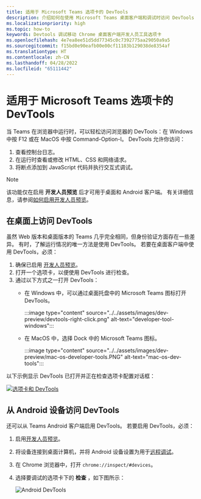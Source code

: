 ```yaml
---
title: 适用于 Microsoft Teams 选项卡的 DevTools
description: 介绍如何在使用 Microsoft Teams 桌面客户端和调试时访问 DevTools
ms.localizationpriority: high
ms.topic: how-to
keywords: Devtools 调试移动 Chrome 桌面客户端开发人员工具选项卡
ms.openlocfilehash: 4e7ea8ee51d5dd77345c0c7392775aa29050a9a5
ms.sourcegitcommit: f15bd0e90eafb00e00cf11183b129038de8354af
ms.translationtype: HT
ms.contentlocale: zh-CN
ms.lasthandoff: 04/28/2022
ms.locfileid: "65111442"
---
```

# <a name="devtools-for-microsoft-teams-tabs"></a>适用于 Microsoft Teams 选项卡的 DevTools

当 Teams 在浏览器中运行时，可以轻松访问浏览器的 DevTools：在 Windows 中按 F12 或在 MacOS 中按 Command-Option-I。 DevTools 允许你访问：

1. 查看控制台日志。
1. 在运行时查看或修改 HTML、CSS 和网络请求。
1. 将断点添加到 JavaScript 代码并执行交互式调试。

> [!NOTE]
> 该功能仅在启用 **开发人员预览** 后才可用于桌面和 Android 客户端。 有关详细信息，请参阅[如何启用开发人员预览](~/resources/dev-preview/developer-preview-intro.md)。

## <a name="access-devtools-on-the-desktop"></a>在桌面上访问 DevTools

虽然 Web 版本和桌面版本的 Teams 几乎完全相同，但身份验证方面存在一些差异。 有时，了解运行情况的唯一方法是使用 DevTools。 若要在桌面客户端中使用 DevTools，必须：

1. 确保已启用 [开发人员预览](~/resources/dev-preview/developer-preview-intro.md)。
1. 打开一个选项卡，以便使用 DevTools 进行检查。
1. 通过以下方式之一打开 DevTools：
    * 在 Windows 中，可以通过桌面托盘中的 Microsoft Teams 图标打开 DevTools。

      :::image type="content" source="../../assets/images/dev-preview/devtools-right-click.png" alt-text="developer-tool-windows":::

    * 在 MacOS 中，选择 Dock 中的 Microsoft Teams 图标。

      :::image type="content" source="../../assets/images/dev-preview/mac-os-developer-tools.PNG" alt-text="mac-os-dev-tools":::

以下示例显示 DevTools 已打开并正在检查选项卡配置对话框：

   [![选项卡和 DevTools](~/assets/images/dev-preview/tab-and-devtools.png)](~/assets/images/dev-preview/tab-and-devtools.png#lightbox)

## <a name="access-devtools-from-an-android-device"></a>从 Android 设备访问 DevTools

还可以从 Teams Android 客户端启用 DevTools。 若要启用 DevTools，必须：

1. 启用[开发人员预览](~/resources/dev-preview/developer-preview-intro.md)。
1. 将设备连接到桌面计算机，并将 Android 设备设置为用于[远程调试](https://developers.google.com/web/tools/chrome-devtools/remote-debugging/)。
1. 在 Chrome 浏览器中，打开 `chrome://inspect/#devices`。
1. 选择要调试的选项卡下的 **检查** ，如下图所示：

   ![Android DevTools](~/assets/images/android-devtools.png)
